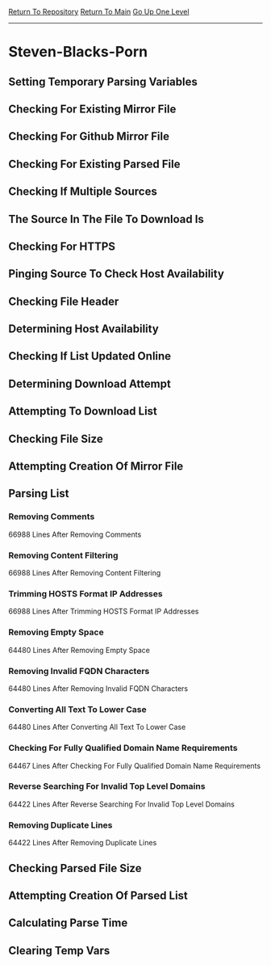[Return To Repository](https://github.com/deathbybandaid/piholeparser/)
[Return To Main](https://github.com/deathbybandaid/piholeparser/blob/master/RecentRunLogs/Mainlog.md)
[Go Up One Level](https://github.com/deathbybandaid/piholeparser/blob/master/RecentRunLogs/TopLevelScripts/30-Processing-External-Blacklists.md)
____________________________________
# Steven-Blacks-Porn
## Setting Temporary Parsing Variables
## Checking For Existing Mirror File
## Checking For Github Mirror File
## Checking For Existing Parsed File
## Checking If Multiple Sources
## The Source In The File To Download Is
## Checking For HTTPS
## Pinging Source To Check Host Availability
## Checking File Header
## Determining Host Availability
## Checking If List Updated Online
## Determining Download Attempt
## Attempting To Download List
## Checking File Size
## Attempting Creation Of Mirror File
## Parsing List
### Removing Comments
66988 Lines After Removing Comments
### Removing Content Filtering
66988 Lines After Removing Content Filtering
### Trimming HOSTS Format IP Addresses
66988 Lines After Trimming HOSTS Format IP Addresses
### Removing Empty Space
64480 Lines After Removing Empty Space
### Removing Invalid FQDN Characters
64480 Lines After Removing Invalid FQDN Characters
### Converting All Text To Lower Case
64480 Lines After Converting All Text To Lower Case
### Checking For Fully Qualified Domain Name Requirements
64467 Lines After Checking For Fully Qualified Domain Name Requirements
### Reverse Searching For Invalid Top Level Domains
64422 Lines After Reverse Searching For Invalid Top Level Domains
### Removing Duplicate Lines
64422 Lines After Removing Duplicate Lines
## Checking Parsed File Size
## Attempting Creation Of Parsed List
## Calculating Parse Time
## Clearing Temp Vars
